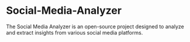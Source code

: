 # Social-Media-Analyzer
The Social Media Analyzer is an open-source project designed to analyze and extract insights from various social media platforms. 
